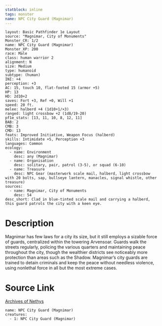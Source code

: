```yaml
---
statblock: inline
tags: monster
name: NPC City Guard (Magnimar)
---
```

```statblock
layout: Basic Pathfinder 1e Layout
source: "Magnimar, City of Monuments"
Monster_CR: 1/2
name: NPC City Guard (Magnimar)
Monster_XP: 200
race: Male
class: human warrior 2
alignment: N
size: Medium
type: humanoid
subtype: (human)
INI: +4
perception: +3
AC: 15, touch 10, flat-footed 15 (armor +5)
HP: 13
HD: 2d10+2
saves: Fort +3, Ref +0, Will +1
speed: 20 ft.
melee: halberd +4 (1d10+1/×3)
ranged: light crossbow +2 (1d8/19-20)
pf1e_stats: [13, 11, 10, 8, 12, 11]
BAB: 2
CMB: 3
CMD: 13
feats: Improved Initiative, Weapon Focus (halberd)
skills: Intimidate +5, Perception +3
languages: Common
ecology:
  - name: Environment
    desc: any (Magnimar)
  - name: Organisation
    desc: solitary, pair, patrol (3-5), or squad (6-10)
  - name: Treasure
    desc: NPC Gear (masterwork scale mail, halberd, light crossbow with 20 bolts, sap, bullseye lantern, manacles, signal whistle, other treasure)
sources:
  - name: Magnimar, City of Monuments
    desc: 54
desc_short: Clad in blue-tinted scale mail and carrying a halberd, this guard patrols the city with a keen eye.
```
# Description
Magnimar has few laws for a city its size, but it still employs a sizable force of guards, centralized within the towering Arvensoar. Guards walk the streets regularly, policing the various quarters and maintaining peace throughout the city, though the wealthier districts see noticeably more protection than areas such as the Shadow. Magnimar’s city guards are trained to detain criminals and keep the peace without needless violence, using nonlethal force in all but the most extreme cases.
# Source Link
[Archives of Nethys](https://aonprd.com/NPCDisplay.aspx?ItemName=City%20Guard%20(Magnimar))
```encounter-table
name: NPC City Guard (Magnimar)
creatures:
  - 1: NPC City Guard (Magnimar)
```
